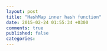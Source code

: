 ```yaml
---
layout: post
title: "HashMap inner hash function"
date: 2015-02-24 01:55:34 +0300
comments: true
published: false
categories: 
---
```

